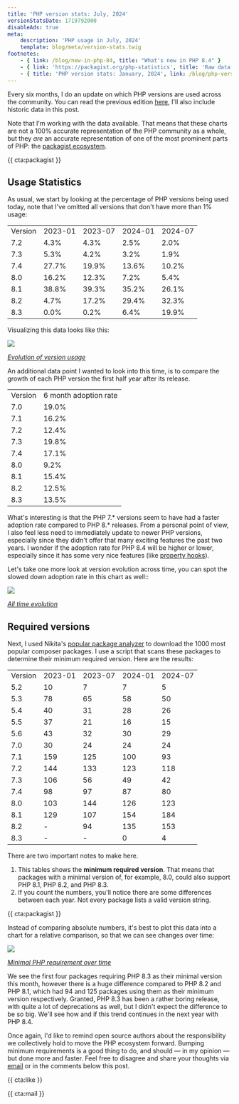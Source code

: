 ```yaml
---
title: 'PHP version stats: July, 2024'
versionStatsDate: 1719792000
disableAds: true
meta:
    description: 'PHP usage in July, 2024'
    template: blog/meta/version-stats.twig
footnotes:
    - { link: /blog/new-in-php-84, title: "What's new in PHP 8.4" }
    - { link: 'https://packagist.org/php-statistics', title: 'Raw data from packagist' }
    - { title: 'PHP version stats: January, 2024', link: /blog/php-version-stats-january-2024 }
---
```


Every six months, I do an update on which PHP versions are used across the community. You can read the previous edition [here](/blog/php-version-stats-january-2024), I'll also include historic data in this post.

Note that I'm working with the data available. That means that these charts are not a 100% accurate representation of the PHP community as a whole, but they _are_ an accurate representation of one of the most prominent parts of PHP: the [packagist ecosystem](https://packagist.org/php-statistics).

{{ cta:packagist }}

## Usage Statistics

As usual, we start by looking at the percentage of PHP versions being used today, note that I've omitted all versions that don't have more than 1% usage:

<div class="table-container">
<table>

<tr class="table-head">
    <td>Version</td>
    <td>2023-01</td>
    <td>2023-07</td>
    <td>2024-01</td>
    <td>2024-07</td>
</tr>

<tr>
    <td>7.2</td>
    <td>4.3%</td>
    <td>4.3%</td>
    <td>2.5%</td>
    <td>2.0%</td>
</tr>

<tr>
    <td>7.3</td>
    <td>5.3%</td>
    <td>4.2%</td>
    <td>3.2%</td>
    <td>1.9%</td>
</tr>

<tr>
    <td>7.4</td>
    <td>27.7%</td>
    <td>19.9%</td>
    <td>13.6%</td>
    <td>10.2%</td>
</tr>

<tr>
    <td>8.0</td>
    <td>16.2%</td>
    <td>12.3%</td>
    <td>7.2%</td>
    <td>5.4%</td>
</tr>

<tr>
    <td>8.1</td>
    <td>38.8%</td>
    <td>39.3%</td>
    <td>35.2%</td>
    <td>26.1%</td>
</tr>

<tr>
    <td>8.2</td>
    <td>4.7%</td>
    <td>17.2%</td>
    <td>29.4%</td>
    <td>32.3%</td>
</tr>

<tr>
    <td>8.3</td>
    <td>0.0%</td>
    <td>0.2%</td>
    <td>6.4%</td>
    <td>19.9%</td>
</tr>

</table>
</div>

Visualizing this data looks like this:

<div class="image-noborder image-wide"></div>

[![](/img/blog/version-stats/2024-jul-01.svg)](/img/blog/version-stats/2024-jul-01.svg)

<em class="center small">[Evolution of version usage](/img/blog/version-stats/2024-jul-01.svg)</em>

An additional data point I wanted to look into this time, is to compare the growth of each PHP version the first half year after its release. 

<div class="table-container">
<table>

<tr class="table-head">
    <td>Version</td>
    <td>6 month adoption rate</td>
</tr>

<tr>
    <td>7.0</td>
    <td>19.0%</td>
</tr>

<tr>
    <td>7.1</td>
    <td>16.2%</td>
</tr>

<tr>
    <td>7.2</td>
    <td>12.4%</td>
</tr>

<tr>
    <td>7.3</td>
    <td>19.8%</td>
</tr>

<tr>
    <td>7.4</td>
    <td>17.1%</td>
</tr>

<tr>
    <td>8.0</td>
    <td>9.2%</td>
</tr>

<tr>
    <td>8.1</td>
    <td>15.4%</td>
</tr>

<tr>
    <td>8.2</td>
    <td>12.5%</td>
</tr>

<tr>
    <td>8.3</td>
    <td>13.5%</td>
</tr>

</table>
</div>

What's interesting is that the PHP 7.* versions seem to have had a faster adoption rate compared to PHP 8.* releases. From a personal point of view, I also feel less need to immediately update to newer PHP versions, especially since they didn't offer that many exciting features the past two years. I wonder if the adoption rate for PHP 8.4 will be higher or lower, especially since it has some very nice features (like [property hooks](/blog/new-in-php-84#property-hooks-rfc)). 


Let's take one more look at version evolution across time, you can spot the slowed down adoption rate in this chart as well::

<div class="image-noborder image-wide"></div>

[![](/img/blog/version-stats/2024-jul-02.svg)](/img/blog/version-stats/2024-jul-02.svg)

<em class="center small">[All time evolution](/img/blog/version-stats/2024-jul-02.svg)</em>

## Required versions

Next, I used Nikita's [popular package analyzer](*https://github.com/nikic/popular-package-analysis) to download the 1000 most popular composer packages. I use a script that scans these packages to determine their minimum required version. Here are the results:

<div class="table-container">
<table>

<tr class="table-head">
    <td>Version</td>
    <td>2023-01</td>
    <td>2023-07</td>
    <td>2024-01</td>
    <td>2024-07</td>
</tr>

<tr>
    <td>5.2</td>
    <td>10</td>
    <td>7</td>
    <td>7</td>
    <td>5</td>
</tr>

<tr>
    <td>5.3</td>
    <td>78</td>
    <td>65</td>
    <td>58</td>
    <td>50</td>
</tr>

<tr>
    <td>5.4</td>
    <td>40</td>
    <td>31</td>
    <td>28</td>
    <td>26</td>
</tr>

<tr>
    <td>5.5</td>
    <td>37</td>
    <td>21</td>
    <td>16</td>
    <td>15</td>
</tr>

<tr>
    <td>5.6</td>
    <td>43</td>
    <td>32</td>
    <td>30</td>
    <td>29</td>
</tr>

<tr>
    <td>7.0</td>
    <td>30</td>
    <td>24</td>
    <td>24</td>
    <td>24</td>
</tr>

<tr>
    <td>7.1</td>
    <td>159</td>
    <td>125</td>
    <td>100</td>
    <td>93</td>
</tr>

<tr>
    <td>7.2</td>
    <td>144</td>
    <td>133</td>
    <td>123</td>
    <td>118</td>
</tr>

<tr>
    <td>7.3</td>
    <td>106</td>
    <td>56</td>
    <td>49</td>
    <td>42</td>
</tr>

<tr>
    <td>7.4</td>
    <td>98</td>
    <td>97</td>
    <td>87</td>
    <td>80</td>
</tr>

<tr>
    <td>8.0</td>
    <td>103</td>
    <td>144</td>
    <td>126</td>
    <td>123</td>
</tr>

<tr>
    <td>8.1</td>
    <td>129</td>
    <td>107</td>
    <td>154</td>
    <td>184</td>
</tr>

<tr>
    <td>8.2</td>
    <td>-</td>
    <td>94</td>
    <td>135</td>
    <td>153</td>
</tr>

<tr>
    <td>8.3</td>
    <td>-</td>
    <td>-</td>
    <td>0</td>
    <td>4</td>
</tr>

</table>
</div>

There are two important notes to make here.

1. This tables shows the **minimum required version**. That means that packages with a minimal version of, for example, 8.0, could also support PHP 8.1, PHP 8.2, and PHP 8.3.
2. If you count the numbers, you'll notice there are some differences between each year. Not every package lists a valid version string.

{{ cta:packagist }}

Instead of comparing absolute numbers, it's best to plot this data into a chart for a relative comparison, so that we can see changes over time:

<div class="image-noborder image-wide"></div>

[![](/img/blog/version-stats/2024-jul-03.svg)](/img/blog/version-stats/2024-jul-03.svg)

<em class="center small">[Minimal PHP requirement over time](/img/blog/version-stats/2024-jul-03.svg)</em>

We see the first four packages requiring PHP 8.3 as their minimal version this month, however there is a huge difference compared to PHP 8.2 and PHP 8.1, which had 94 and 125 packages using them as their minimum version respectively. Granted, PHP 8.3 has been a rather boring release, with quite a lot of deprecations as well, but I didn't expect the difference to be so big. We'll see how and if this trend continues in the next year with PHP 8.4.

Once again, I'd like to remind open source authors about the responsibility we collectively hold to move the PHP ecosystem forward. Bumping minimum requirements is a good thing to do, and should — in my opinion — but done more and faster. Feel free to disagree and share your thoughts via [email](mailto:brendt@stitcher.io) or in the comments below this post.

{{ cta:like }}

{{ cta:mail }}
